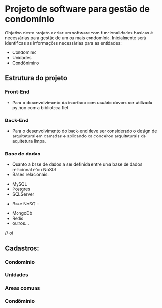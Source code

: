 # Projeto de software para gestão de condomínio
Objetivo deste projeto e criar um software com funcionalidades basicas é necessárias para gestão de um ou mais condomínio. 
Inicialmente será identificas as informações necessárias para as entidades:
- Condominio
- Unidades
- Condônimino

## Estrutura do projeto

### Front-End
* Para o desenvolvimento da interface com usuário deverá ser utilizada python com a biblioteca flet
### Back-End
* Para o desenvolvimento do back-end deve ser considerado o design de arquitetural em camadas e aplicando os conceitos arquiteturais de aquitetura limpa.
### Base de dados
* Quanto a base de dados a ser definida entre uma base de dados relacional e/ou NoSQL
* Bases relacionais:
- MySQL
- Postgres
- SQLServer

* Base NoSQL:
- MongoDb
- Redis
- outros...

// oi
## Cadastros:
### Condomínio
### Unidades
### Areas comuns
### Condôminio


